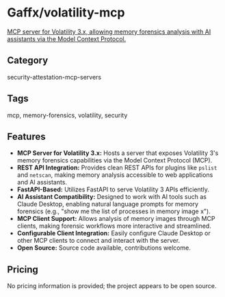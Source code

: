 # Gaffx/volatility-mcp

[MCP server for Volatility 3.x, allowing memory forensics analysis with AI assistants via the Model Context Protocol.](https://github.com/Gaffx/volatility-mcp)

## Category
security-attestation-mcp-servers

## Tags
mcp, memory-forensics, volatility, security

## Features
- **MCP Server for Volatility 3.x:** Hosts a server that exposes Volatility 3's memory forensics capabilities via the Model Context Protocol (MCP).
- **REST API Integration:** Provides clean REST APIs for plugins like `pslist` and `netscan`, making memory analysis accessible to web applications and AI assistants.
- **FastAPI-Based:** Utilizes FastAPI to serve Volatility 3 APIs efficiently.
- **AI Assistant Compatibility:** Designed to work with AI tools such as Claude Desktop, enabling natural language prompts for memory forensics (e.g., "show me the list of processes in memory image x").
- **MCP Client Support:** Allows analysis of memory images through MCP clients, making forensic workflows more interactive and streamlined.
- **Configurable Client Integration:** Easily configure Claude Desktop or other MCP clients to connect and interact with the server.
- **Open Source:** Source code available, contributions welcome.

## Pricing
No pricing information is provided; the project appears to be open source.
